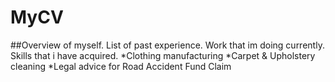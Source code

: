 # MyCV
##Overview of myself.
List of past experience.
Work that  im doing currently.
Skills that i have acquired.
*Clothing manufacturing
*Carpet & Upholstery cleaning
*Legal advice for Road Accident Fund Claim

